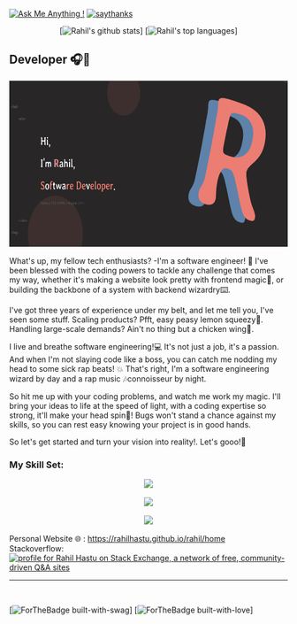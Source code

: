 <!-- [![made-with-Markdown](https://img.shields.io/badge/Made%20with-Markdown-1f425f.svg)](http://commonmark.org)
[![macOS](https://svgshare.com/i/ZjP.svg)](https://svgshare.com/i/ZjP.svg) -->
[![Ask Me Anything !](https://img.shields.io/badge/Ask%20me-anything-1abc9c.svg)](https://ngl.link/rahilhastu)
[![saythanks](https://img.shields.io/badge/say-thanks-ff69b4.svg)](https://saythanks.io/to/rahilhastu)

<div align="center" textalign="center">
  
[![Rahil's github stats](https://github-readme-stats.vercel.app/api?username=rahilhastu&theme=blue-green)]
[![Rahil's top languages](https://github-readme-stats.vercel.app/api/top-langs/?username=rahilhastu&theme=blue-green)]
  
</div>
  

<!-- [![Sparkline](https://stars.medv.io/Naereen/badges.svg)](https://github.com/rahilhastu) -->

<h2><b>Developer</b> 🎧🎯</h2>


<p align="center">
<a target="_blank" href="https://rahilhastu.github.io/rahil/home"><img src="./me.png" alt="My Portfolio" style="width: 700px; height: 300px;"></a>
</p>

What's up, my fellow tech enthusiasts? -I'm a software engineer! 🕺 I've been blessed with the coding powers to tackle any challenge that comes my way, whether it's making a website look pretty with frontend magic🎨, or building the backbone of a system with backend wizardry⌨️.

I've got three years of experience under my belt, and let me tell you, I've seen some stuff. Scaling products? Pfft, easy peasy lemon squeezy💪. Handling large-scale demands? Ain't no thing but a chicken wing🐔.

I live and breathe software engineering!💻 It's not just a job, it's a passion. And when I'm not slaying code like a boss, you can catch me nodding my head to some sick rap beats! 💥 That's right, I'm a software engineering wizard by day and a rap music 🎶connoisseur by night.

So hit me up with your coding problems, and watch me work my magic. I'll bring your ideas to life at the speed of light, with a coding expertise so strong, it'll make your head spin💫! Bugs won't stand a chance against my skills, so you can rest easy knowing your project is in good hands.

So let's get started and turn your vision into reality!. Let's gooo!🚀<br>
<h3>My Skill Set:</h3>

<p align="center">
  <a href="https://skillicons.dev">
    <img src="https://skillicons.dev/icons?i=js,ts,jquery,webpack,html,css,flask,django,angular,vue,d3,nodejs,figma" />
  </a>
</p>
<p align="center">
  <a href="https://skillicons.dev">
    <img src="https://skillicons.dev/icons?i=py,c,cpp,java,mysql,mongodb,postgres,sqlite,regex" />
  </a>
</p>
<p align="center">
  <a href="https://skillicons.dev">
    <img src="https://skillicons.dev/icons?i=docker,kubernetes,git,github,linux,stackoverflow,svg,vscode,gcp" />
  </a>
</p>

Personal Website 🌐 : https://rahilhastu.github.io/rahil/home<br>
Stackoverflow: <a href="https://stackexchange.com/users/12047226"><img src="https://stackexchange.com/users/flair/12047226.png" width="208" height="58" alt="profile for Rahil Hastu on Stack Exchange, a network of free, community-driven Q&amp;A sites" title="profile for Rahil Hastu on Stack Exchange, a network of free, community-driven Q&amp;A sites"></a>

<hr>
<br>

[![ForTheBadge built-with-swag](http://ForTheBadge.com/images/badges/built-with-swag.svg)]
[![ForTheBadge built-with-love](http://ForTheBadge.com/images/badges/built-with-love.svg)]
